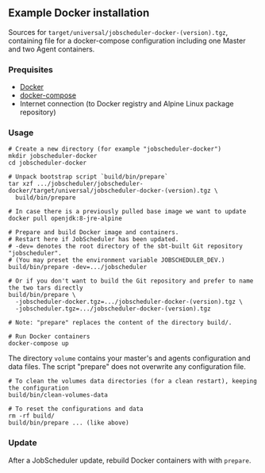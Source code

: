 ## Example Docker installation


Sources for `target/universal/jobscheduler-docker-(version).tgz`,
containing file for a docker-compose configuration
including one Master and two Agent containers.

### Prequisites

* [Docker](https://docs.docker.com/)
* [docker-compose](https://docs.docker.com/compose/install/)
* Internet connection (to Docker registry and Alpine Linux package repository)
    
### Usage

    # Create a new directory (for example "jobscheduler-docker")
    mkdir jobscheduler-docker
    cd jobscheduler-docker
         
    # Unpack bootstrap script `build/bin/prepare`
    tar xzf .../jobscheduler/jobscheduler-docker/target/universal/jobscheduler-docker-(version).tgz \
      build/bin/prepare
    
    # In case there is a previously pulled base image we want to update 
    docker pull openjdk:8-jre-alpine
    
    # Prepare and build Docker image and containers. 
    # Restart here if JobScheduler has been updated.
    # -dev= denotes the root directory of the sbt-built Git repository "jobscheduler".
    # (You may preset the environment variable JOBSCHEDULER_DEV.)
    build/bin/prepare -dev=.../jobscheduler
    
    # Or if you don't want to build the Git repository and prefer to name the two tars directly
    build/bin/prepare \
      -jobscheduler-docker.tgz=.../jobscheduler-docker-(version).tgz \
      -jobscheduler.tgz=.../jobscheduler-docker-(version).tgz

    # Note: "prepare" replaces the content of the directory build/.

    # Run Docker containers
    docker-compose up
   
The directory `volume` contains your master's and agents configuration and data files.
The script "prepare" does not overwrite any configuration file.

    # To clean the volumes data directories (for a clean restart), keeping the configuration
    build/bin/clean-volumes-data

    # To reset the configurations and data
    rm -rf build/
    build/bin/prepare ... (like above)

### Update

After a JobScheduler update, rebuild Docker containers with with `prepare`.

